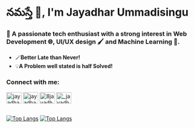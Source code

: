 <h1 align="left">నమస్తే 🙏, I'm Jayadhar Ummadisingu</h1>
<h3 align="left">👀 A passionate tech enthusiast with a strong interest in Web Development 🌐, UI/UX design 🖌️ and Machine Learning 🤖. </h3>

- 🪄**Better Late than Never!**
- 💡**A Problem well stated is half Solved!**

<h3 align="left">Connect with me:</h3>
<p align="left">
<a href="https://linkedin.com/in/u-jayadhar" target="blank"><img align="center" src="https://raw.githubusercontent.com/rahuldkjain/github-profile-readme-generator/master/src/images/icons/Social/linked-in-alt.svg" alt="jayadhar-ummadisingu" height="30" width="40" /></a>
<a href="https://eetcode.com/jayadhar8" target="blank"><img align="center" src="https://raw.githubusercontent.com/rahuldkjain/github-profile-readme-generator/master/src/images/icons/Social/leet-code.svg" alt="jayadhar8" height="30" width="40" /></a>
<a href="https://twitter.com/8jayadhar8" target="blank"><img align="center" src="https://raw.githubusercontent.com/rahuldkjain/github-profile-readme-generator/master/src/images/icons/Social/twitter.svg" alt="8jayadhar8" height="30" width="40" /></a>
<a href="https://instagram.com/_jayadhar_" target="blank"><img align="center" src="https://raw.githubusercontent.com/rahuldkjain/github-profile-readme-generator/master/src/images/icons/Social/instagram.svg" alt="_jayadhar_" height="30" width="40" /></a><br/><br/>

[![Top Langs](https://github-readme-stats.vercel.app/api/top-langs/?username=U-Jayadhar&theme=default&show_icons=true&hide_border=true&layout=compact)](https://github.com/anuraghazra/github-readme-stats#gh-light-mode-only)
[![Top Langs](https://github-readme-stats.vercel.app/api/top-langs/?username=U-Jayadhar&theme=dark&show_icons=true&hide_border=true&layout=compact)](https://github.com/anuraghazra/github-readme-stats#gh-dark-mode-only)
